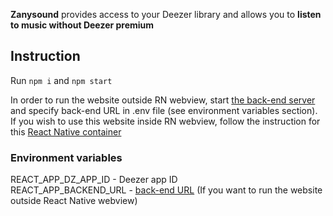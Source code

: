 **Zanysound** provides access to your Deezer library and allows you to **listen to music without Deezer premium**

## Instruction

Run `npm i` and `npm start`

In order to run the website outside RN webview, start [the back-end server](https://github.com/AndryHolovchak/zanysound-backend) and specify back-end URL in .env file (see environment variables section).
<br/>
If you wish to use this website inside RN webview, follow the instruction for this [React Native container](https://github.com/AndryHolovchak/zanysound-backend)

### Environment variables

REACT_APP_DZ_APP_ID - Deezer app ID <br/>
REACT_APP_BACKEND_URL - [back-end URL](https://github.com/AndryHolovchak/zanysound-backend) (If you want to run the website outside React Native webview)
